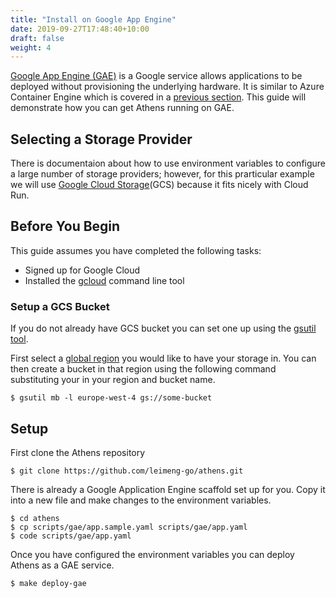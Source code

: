 ```yaml
---
title: "Install on Google App Engine"
date: 2019-09-27T17:48:40+10:00
draft: false
weight: 4
---
```


[Google App Engine (GAE)](https://cloud.google.com/appengine/) is a Google service allows applications to be deployed without provisioning the underlying hardware. It is similar to Azure Container Engine which is covered in a [previous section](/install/install-on-aci). This guide will demonstrate how you can get Athens running on GAE.

## Selecting a Storage Provider

There is documentaion about how to use environment variables to configure a large number of storage providers; however, for this prarticular example we will use [Google Cloud Storage](https://cloud.google.com/storage/)(GCS) because it fits nicely with Cloud Run.

## Before You Begin

This guide assumes you have completed the following tasks:

- Signed up for Google Cloud
- Installed the [gcloud](https://cloud.google.com/sdk/install) command line tool

### Setup a GCS Bucket

If you do not already have GCS bucket you can set one up using the [gsutil tool](https://cloud.google.com/storage/docs/gsutil).

First select a [global region](https://cloud.google.com/about/locations/?tab=americas) you would like to have your storage in. You can then create a bucket in that region using the following command substituting your in your region and bucket name.

```console
$ gsutil mb -l europe-west-4 gs://some-bucket
```

## Setup

First clone the Athens repository

```console
$ git clone https://github.com/leimeng-go/athens.git
```

There is already a Google Application Engine scaffold set up for you. Copy it into a new file and make changes to the environment variables.

```console
$ cd athens
$ cp scripts/gae/app.sample.yaml scripts/gae/app.yaml
$ code scripts/gae/app.yaml
```

Once you have configured the environment variables you can deploy Athens as a GAE service.

```console
$ make deploy-gae
```
